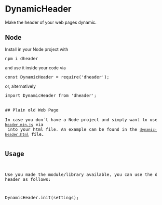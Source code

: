 # DynamicHeader

Make the header of your web pages dynamic.

## Node
Install in your Node project with

<pre>
npm i dheader
</pre>

and use it inside your code via

<pre>
const DynamicHeader = require('dheader');
</pre>

or, alternatively

<pre>
import DynamicHeader from 'dheader';
</prex>

## Plain old Web Page

In case you don´t have a Node project and simply want to use the dynamic header in your plain old web page, you have to import javascript library <code><a href='https://github.com/ulfschneider/dynamic-header/blob/master/dynamic-header.min.js'>dynamic-header.min.js</a></code> via <code><script src="dynamic-header.min.js"></script></code> into your html file. An example can be found in the <code><a href='https://github.com/ulfschneider/dynamic-header/blob/master/dynamic-header.html'>dynamic-header.html</a></code> file.

## Usage

Use you made the module/library available, you can use the dynamic header as follows:

<pre>
DynamicHeader.init(settings);
<pre>
